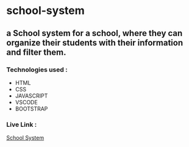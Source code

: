 # school-system
## a School system for a school, where they can organize their students with their information and filter them.
### Technologies used :

* HTML 
* CSS
* JAVASCRIPT
* VSCODE
* BOOTSTRAP 

### Live Link :
[School System](https://asmarasheed99.github.io/school-system/)
 
